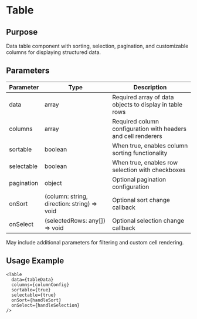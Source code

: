# Table

## Purpose
Data table component with sorting, selection, pagination, and customizable columns for displaying structured data.

## Parameters

| Parameter | Type | Description |
|-----------|------|-------------|
| data | array | Required array of data objects to display in table rows |
| columns | array | Required column configuration with headers and cell renderers |
| sortable | boolean | When true, enables column sorting functionality |
| selectable | boolean | When true, enables row selection with checkboxes |
| pagination | object | Optional pagination configuration |
| onSort | (column: string, direction: string) => void | Optional sort change callback |
| onSelect | (selectedRows: any[]) => void | Optional selection change callback |

May include additional parameters for filtering and custom cell rendering.

## Usage Example
```tsx
<Table 
  data={tableData}
  columns={columnConfig}
  sortable={true}
  selectable={true}
  onSort={handleSort}
  onSelect={handleSelection}
/>
```